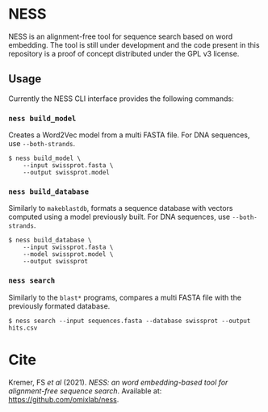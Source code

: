 # NESS

NESS is an alignment-free tool for sequence search based on word embedding. The tool is still under development and the code present in this repository is a proof of concept distributed under the GPL v3 license. 

## Usage

Currently the NESS CLI interface provides the following commands:

### `ness build_model`

Creates a Word2Vec model from a multi FASTA file. For DNA sequences, use `--both-strands`.

```
$ ness build_model \
    --input swissprot.fasta \
    --output swissprot.model
```

### `ness build_database`

Similarly to `makeblastdb`, formats a sequence database with vectors computed using a
model previously built. For DNA sequences, use `--both-strands`.

```
$ ness build_database \
    --input swissprot.fasta \
    --model swissprot.model \
    --output swissprot
```

### `ness search`

Similarly to the `blast*` programs, compares a multi  FASTA file with the previously formated database.
```
$ ness search --input sequences.fasta --database swissprot --output hits.csv
```
# Cite
Kremer, FS *et al* (2021). *NESS: an word embedding-based tool for alignment-free sequence search*. Available at: https://github.com/omixlab/ness. 
